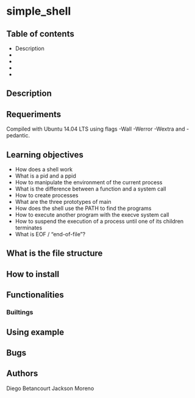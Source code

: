 # simple_shell

## Table of contents
* Description
*
*
*
*

## Description

## Requeriments
Compiled with Ubuntu 14.04 LTS using flags -Wall -Werror -Wextra and -pedantic.

## Learning objectives

* How does a shell work
* What is a pid and a ppid
* How to manipulate the environment of the current process
* What is the difference between a function and a system call
* How to create processes
* What are the three prototypes of main
* How does the shell use the PATH to find the programs
* How to execute another program with the execve system call
* How to suspend the execution of a process until one of its children terminates
* What is EOF / “end-of-file”?

## What is the file structure

## How to install

## Functionalities

### Builtings

## Using example

## Bugs

## Authors
Diego Betancourt
Jackson Moreno
